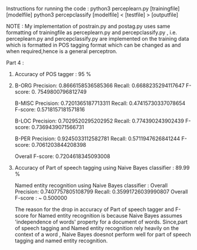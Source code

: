 Instructions for running the code :
	python3 perceplearn.py [trainingfile] [modelfile]
	python3 percepclassify [modelfile] < [testfile] > [outputfile]

NOTE : My implementation of postrain.py and postag.py uses same formatting of trainingfile 
       as perceplearn.py and percepclassify.py , i.e. perceplearn.py and percepclassify.py are implemented on the 
       training data which is formatted in POS tagging format which can be changed as and when required,hence is a 
       general perceptron.


Part 4 :

1) Accuracy of POS tagger : 95 %

2) 	B-ORG Precision: 0.8666158536585366  Recall: 0.6688235294117647 F-score: 0.					7549800796812749

	B-MISC Precision: 0.7201365187713311  Recall: 0.47415730337078654 F-score: 0.5718157181571816

	B-LOC Precision: 0.7029520295202952  Recall: 0.774390243902439 F-score: 0.7369439071566731

	B-PER Precision: 0.9245033112582781  Recall: 0.5711947626841244 F-score: 0.7061203844208398

	Overall F-score: 0.7204618345093008


3) Accuracy of Part of speech tagging using Naive Bayes classifier : 89.99 %
   
   Named entity recognition using Naive Bayes classifier :
   Overall Precision: 0.7407757805108799  Recall: 0.35991726039990807                  Overall F-score : ~ 0.500000

   The reason for the drop in accuracy of Part of speech tagger and F-score for Named entity recognition
   is because Naive Bayes assumes 'independence of words' property for a document of words. Since,part of
   speech tagging and Named entity recognition rely heavily on the context of a word , Naive Bayes doesnot
   perform well for part of speech tagging and named entity recognition.


